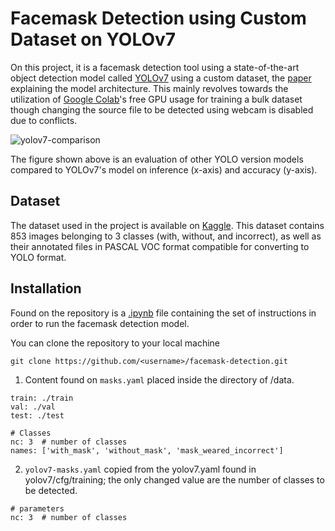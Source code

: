 # Facemask Detection using Custom Dataset on YOLOv7
On this project, it is a facemask detection tool using a state-of-the-art object detection model called [YOLOv7](https://github.com/WongKinYiu/yolov7) using a custom dataset, the [paper](https://arxiv.org/pdf/2207.02696.pdf) explaining the model architecture. This mainly revolves towards the utilization of [Google Colab](https://colab.research.google.com/)'s free GPU usage for training a bulk dataset though changing the source file to be detected using webcam is disabled due to conflicts.

![yolov7-comparison](https://assets.website-files.com/5f6bc60e665f54db361e52a9/637f2a024b36bcd05e4f9baa_performance.png)

The figure shown above is an evaluation of other YOLO version models compared to YOLOv7's model on inference (x-axis) and accuracy (y-axis). 

## Dataset
The dataset used in the project is available on [Kaggle](https://www.kaggle.com/datasets/andrewmvd/face-mask-detection). This dataset contains 853 images belonging to 3 classes (with, without, and incorrect), as well as their annotated files in PASCAL VOC format compatible for converting to YOLO format.

## Installation
Found on the repository is a [.ipynb](https://github.com/devJerb/facemask-detection/blob/main/facemask_detection.ipynb) file containing the set of instructions in order to run the facemask detection model.

You can clone the repository to your local machine

`git clone https://github.com/<username>/facemask-detection.git`

1. Content found on `masks.yaml` placed inside the directory of /data.
```
train: ./train
val: ./val
test: ./test
 
# Classes
nc: 3  # number of classes
names: ['with_mask', 'without_mask', 'mask_weared_incorrect']
```

2. `yolov7-masks.yaml` copied from the yolov7.yaml found in yolov7/cfg/training; the only changed value are the number of classes to be detected.
```
# parameters
nc: 3  # number of classes
```
